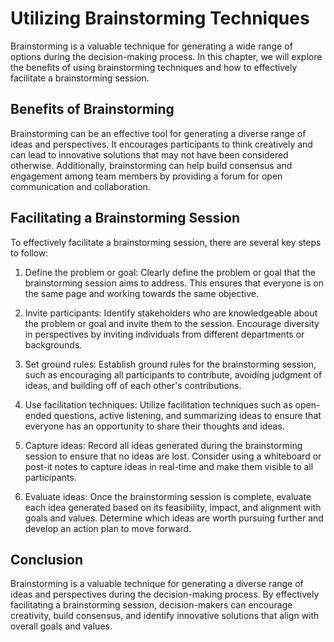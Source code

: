 Utilizing Brainstorming Techniques
============================================================================================

Brainstorming is a valuable technique for generating a wide range of options during the decision-making process. In this chapter, we will explore the benefits of using brainstorming techniques and how to effectively facilitate a brainstorming session.

Benefits of Brainstorming
-------------------------

Brainstorming can be an effective tool for generating a diverse range of ideas and perspectives. It encourages participants to think creatively and can lead to innovative solutions that may not have been considered otherwise. Additionally, brainstorming can help build consensus and engagement among team members by providing a forum for open communication and collaboration.

Facilitating a Brainstorming Session
------------------------------------

To effectively facilitate a brainstorming session, there are several key steps to follow:

1. Define the problem or goal: Clearly define the problem or goal that the brainstorming session aims to address. This ensures that everyone is on the same page and working towards the same objective.

2. Invite participants: Identify stakeholders who are knowledgeable about the problem or goal and invite them to the session. Encourage diversity in perspectives by inviting individuals from different departments or backgrounds.

3. Set ground rules: Establish ground rules for the brainstorming session, such as encouraging all participants to contribute, avoiding judgment of ideas, and building off of each other's contributions.

4. Use facilitation techniques: Utilize facilitation techniques such as open-ended questions, active listening, and summarizing ideas to ensure that everyone has an opportunity to share their thoughts and ideas.

5. Capture ideas: Record all ideas generated during the brainstorming session to ensure that no ideas are lost. Consider using a whiteboard or post-it notes to capture ideas in real-time and make them visible to all participants.

6. Evaluate ideas: Once the brainstorming session is complete, evaluate each idea generated based on its feasibility, impact, and alignment with goals and values. Determine which ideas are worth pursuing further and develop an action plan to move forward.

Conclusion
----------

Brainstorming is a valuable technique for generating a diverse range of ideas and perspectives during the decision-making process. By effectively facilitating a brainstorming session, decision-makers can encourage creativity, build consensus, and identify innovative solutions that align with overall goals and values.
